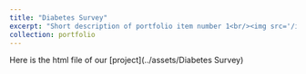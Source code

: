 ```yaml
---
title: "Diabetes Survey"
excerpt: "Short description of portfolio item number 1<br/><img src='/images/500x300.png'>"
collection: portfolio
---
```


Here is the html file of our [project](../assets/Diabetes Survey)
